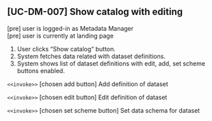 [UC-DM-007] Show catalog with editing
---

[pre] user is logged-in as Metadata Manager<br>
[pre] user is currently at landing page

1. User clicks “Show catalog“ button.
2. System fetches data related with dataset definitions.
3. System shows list of dataset definitions with edit, add, set scheme buttons enabled.

`<<invoke>>` [chosen add button]  Add definition of dataset

`<<invoke>>` [chosen edit button] Edit definition of dataset

`<<invoke>>` [chosen set scheme button] Set data schema for dataset